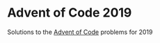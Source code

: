 # Advent of Code 2019
Solutions to the [Advent of Code](https://adventofcode.com/2019) problems for 2019
